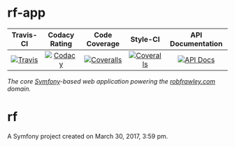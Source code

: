 # rf-app

|       Travis-CI        |      Codacy Rating      |      Code Coverage      |        Style-CI         |    API Documentation    |
|:----------------------:|:-----------------------:|:-----------------------:|:-----------------------:|:-----------------------:|
| [![Travis](https://src.run/rf-app/travis.svg)](https://src.run/rf-app/travis) | [![Codacy](https://src.run/rf-app/codacy.svg)](https://src.run/rf-app/codacy) | [![Coveralls](https://src.run/rf-app/coveralls.svg)](https://src.run/rf-app/coveralls) | [![Coveralls](https://src.run/rf-app/styleci.svg)](https://src.run/rf-app/styleci) | [![API Docs](https://src.run/rf-app/api.svg)](https://src.run/rf-app/api) |

*The core [Symfony](http://symfony.com/)-based web application powering the [robfrawley.com](https://robfrawley.com) domain.*



rf
==

A Symfony project created on March 30, 2017, 3:59 pm.
